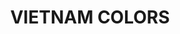 ---
title: "VIETNAM COLORS"
price: "TBA"
desc: "Opis nije dostupan"
img_path: "/assets/img/A.MIG-7135.jpg"
brand: AMMO
available: true
cat: "acrylics"
subcat: "ACRYLIC SMART SETS"
subsubcat: "SS"
---